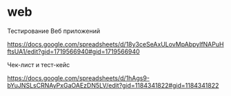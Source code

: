 # web

Тестирование Веб приложений

https://docs.google.com/spreadsheets/d/18y3ceSeAxULovMpAbpylfNAPuHftsUA1/edit?gid=1719566940#gid=1719566940

Чек-лист и тест-кейс

https://docs.google.com/spreadsheets/d/1hAgs9-bYuJNSLsCRNAyPxGaOAEzDN5LV/edit?gid=1184341822#gid=1184341822
